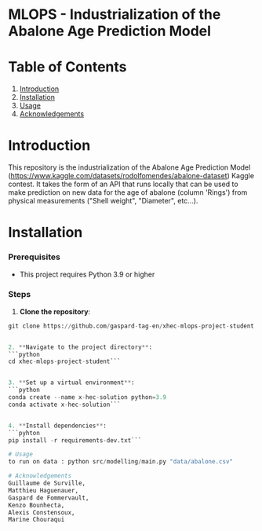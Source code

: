 

# MLOPS - Industrialization of the Abalone Age Prediction Model

# Table of Contents
1. [Introduction](#Introduction)
2. [Installation](#Installation)
3. [Usage](#Usage)
5. [Acknowledgements](#Acknowledgements)

# Introduction

This repository is the industrialization of the Abalone Age Prediction Model (https://www.kaggle.com/datasets/rodolfomendes/abalone-dataset) Kaggle contest. It takes the form of an API that runs locally that can be used to make prediction on new data for the age of abalone (column 'Rings') from physical measurements ("Shell weight", "Diameter", etc...).

# Installation

### **Prerequisites**
  - This project requires Python 3.9 or higher

### **Steps**

1. **Clone the repository**:

  ```python 
  git clone https://github.com/gaspard-tag-en/xhec-mlops-project-student.git ```


2. **Navigate to the project directory**:
  ```python
  cd xhec-mlops-project-student```


3. **Set up a virtual environment**:
  ```python 
  conda create --name x-hec-solution python=3.9  
  conda activate x-hec-solution```


4. **Install dependencies**:
  ```pyhton
  pip install -r requirements-dev.txt```

# Usage
 to run on data : python src/modelling/main.py "data/abalone.csv"

# Acknowledgements
Guillaume de Surville,
Matthieu Haguenauer,
Gaspard de Fommervault,
Kenzo Bounhecta,
Alexis Constensoux,
Marine Chouraqui